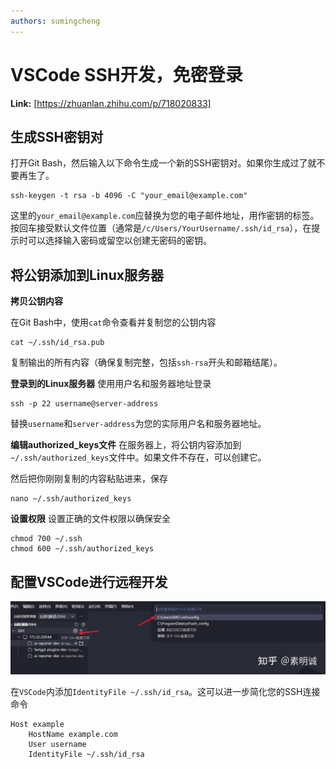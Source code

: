 ```yaml
---
authors: sumingcheng
---
```

# VSCode SSH开发，免密登录



 **Link:** [https://zhuanlan.zhihu.com/p/718020833]

## 生成SSH密钥对  

打开Git Bash，然后输入以下命令生成一个新的SSH密钥对。如果你生成过了就不要再生了。

```
ssh-keygen -t rsa -b 4096 -C "your_email@example.com"
```

这里的`your_email@example.com`应替换为您的电子邮件地址，用作密钥的标签。按回车接受默认文件位置（通常是`/c/Users/YourUsername/.ssh/id_rsa`），在提示时可以选择输入密码或留空以创建无密码的密钥。

## 将公钥添加到Linux服务器  

**拷贝公钥内容**

在Git Bash中，使用`cat`命令查看并复制您的公钥内容

```
cat ~/.ssh/id_rsa.pub
```

复制输出的所有内容（确保复制完整，包括`ssh-rsa`开头和邮箱结尾）。

**登录到的Linux服务器** 使用用户名和服务器地址登录

```
ssh -p 22 username@server-address
```

替换`username`和`server-address`为您的实际用户名和服务器地址。

**编辑authorized\_keys文件** 在服务器上，将公钥内容添加到`~/.ssh/authorized_keys`文件中。如果文件不存在，可以创建它。

然后把你刚刚复制的内容粘贴进来，保存

```
nano ~/.ssh/authorized_keys
```

**设置权限** 设置正确的文件权限以确保安全

```
chmod 700 ~/.ssh
chmod 600 ~/.ssh/authorized_keys
```
## 配置VSCode进行远程开发  
![41e4e8b9fab8cfb98ba360b830509447](../image/41e4e8b9fab8cfb98ba360b830509447.jpg)

在`VSCode`内添加`IdentityFile ~/.ssh/id_rsa`。这可以进一步简化您的SSH连接命令

```
Host example
    HostName example.com
    User username
    IdentityFile ~/.ssh/id_rsa
```
